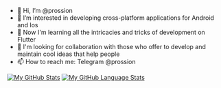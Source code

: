 - 👋 Hi, I’m @prossion
- 👀 I’m interested in developing cross-platform applications for Android and Ios
- 🌱 Now I'm learning all the intricacies and tricks of development on Flutter
- 💞️ I'm looking for collaboration with those who offer to develop and maintain cool ideas that help people
- 📫 How to reach me: Telegram @prossion

<!---
prossion/prossion is a ✨ special ✨ repository because its `README.md` (this file) appears on your GitHub profile.
You can click the Preview link to take a look at your changes.
--->


[![My GitHub Stats](https://github-readme-stats.vercel.app/api/?username=prossion&count_private=true&theme=tokyonight&showicons=true)]()
[![My GitHub Language Stats](https://github-readme-stats.vercel.app/api/top-langs/?username=prossion&langs_count=5&theme=tokyonight)]()
